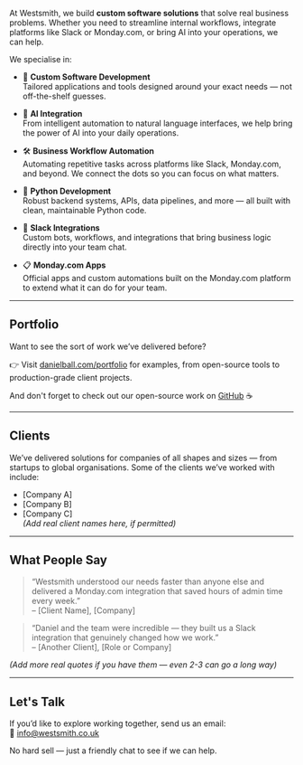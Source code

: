 At Westsmith, we build **custom software solutions** that solve real business problems. Whether you need to streamline internal workflows, integrate platforms like Slack or Monday.com, or bring AI into your operations, we can help.

We specialise in:

- 🧱 **Custom Software Development**  
  Tailored applications and tools designed around your exact needs — not off-the-shelf guesses.

- 🤖 **AI Integration**  
  From intelligent automation to natural language interfaces, we help bring the power of AI into your daily operations.

- 🛠️ **Business Workflow Automation**  
  Automating repetitive tasks across platforms like Slack, Monday.com, and beyond. We connect the dots so you can focus on what matters.

- 🐍 **Python Development**  
  Robust backend systems, APIs, data pipelines, and more — all built with clean, maintainable Python code.

- 💬 **Slack Integrations**  
  Custom bots, workflows, and integrations that bring business logic directly into your team chat.

- 📋 **Monday.com Apps**  
  Official apps and custom automations built on the Monday.com platform to extend what it can do for your team.

---

## Portfolio

Want to see the sort of work we’ve delivered before?

👉 Visit [danielball.com/portfolio](https://danielball.com/portfolio) for examples, from open-source tools to production-grade client projects.

And don't forget to check out our open-source work on [GitHub](https://github.com/westsmith-open) ☕

---

## Clients

We’ve delivered solutions for companies of all shapes and sizes — from startups to global organisations. Some of the clients we’ve worked with include:

- [Company A]  
- [Company B]  
- [Company C]  
*(Add real client names here, if permitted)*

---

## What People Say

> “Westsmith understood our needs faster than anyone else and delivered a Monday.com integration that saved hours of admin time every week.”  
> – [Client Name], [Company]

> “Daniel and the team were incredible — they built us a Slack integration that genuinely changed how we work.”  
> – [Another Client], [Role or Company]

*(Add more real quotes if you have them — even 2-3 can go a long way)*

---

## Let's Talk

If you’d like to explore working together, send us an email:  
📧 [info@westsmith.co.uk](mailto:info@westsmith.co.uk)

No hard sell — just a friendly chat to see if we can help.